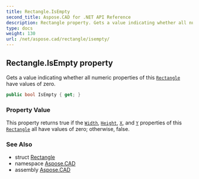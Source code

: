 ```yaml
---
title: Rectangle.IsEmpty
second_title: Aspose.CAD for .NET API Reference
description: Rectangle property. Gets a value indicating whether all numeric properties of this Rectangle have values of zero
type: docs
weight: 130
url: /net/aspose.cad/rectangle/isempty/
---
```

## Rectangle.IsEmpty property

Gets a value indicating whether all numeric properties of this [`Rectangle`](../) have values of zero.

```csharp
public bool IsEmpty { get; }
```

### Property Value

This property returns true if the [`Width`](../width/), [`Height`](../height/), [`X`](../x/), and [`Y`](../y/) properties of this [`Rectangle`](../) all have values of zero; otherwise, false.

### See Also

* struct [Rectangle](../)
* namespace [Aspose.CAD](../../rectangle/)
* assembly [Aspose.CAD](../../../)



